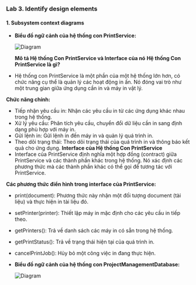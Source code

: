 ### Lab 3. Identify design elements
#### 1. Subsystem context diagrams
- **Biểu đồ ngữ cảnh của hệ thống con PrintService:**

  ![Diagram](https://www.planttext.com/api/plantuml/png/R91D2eCm48NtESKiMsWl82A2tRWBv0IffX0m6PcCfJbR5prIhz34gb3gQdxUl6-6UJzVTM1DFBb1Z2dQpexQCqYodXlqJ3WCXa07aCtFH3kFA4DtsvcijrBz8rGCRDniLr2M4APh-BP6maU4gXB6i-K85-mcb_Ardks6Mdz3SfejUY5a0-SgBogIFSdGhwRKozAc7FJAApRo2HWNQh63FuhCI93jagNUkQGslayl-m000F__0m00)

  **Mô tả Hệ thống Con PrintService và Interface của nó**
**Hệ thống Con PrintService là gì?**
- Hệ thống con PrintService là một phần của một hệ thống lớn hơn, có chức năng cụ thể là quản lý các hoạt động in ấn. Nó đóng vai trò như một trung gian giữa ứng dụng cần in và máy in vật lý.

**Chức năng chính:**

- Tiếp nhận yêu cầu in: Nhận các yêu cầu in từ các ứng dụng khác nhau trong hệ thống.
- Xử lý yêu cầu: Phân tích yêu cầu, chuyển đổi dữ liệu cần in sang định dạng phù hợp với máy in.
- Gửi lệnh in: Gửi lệnh in đến máy in và quản lý quá trình in.
- Theo dõi trạng thái: Theo dõi trạng thái của quá trình in và thông báo kết quả cho ứng dụng.
**Interface của Hệ thống Con PrintService**
- Interface của PrintService định nghĩa một hợp đồng (contract) giữa PrintService và các thành phần khác trong hệ thống. Nó xác định các phương thức mà các thành phần khác có thể gọi để tương tác với PrintService.

**Các phương thức điển hình trong interface của PrintService:**

- print(document): Phương thức này nhận một đối tượng document (tài liệu) và thực hiện in tài liệu đó.
- setPrinter(printer): Thiết lập máy in mặc định cho các yêu cầu in tiếp theo.
- getPrinters(): Trả về danh sách các máy in có sẵn trong hệ thống.
- getPrintStatus(): Trả về trạng thái hiện tại của quá trình in.
- cancelPrintJob(): Hủy bỏ một công việc in đang thực hiện.

 - **Biểu đồ ngữ cảnh của hệ thống con ProjectManagementDatabase:**

   ![Diagram](https://www.planttext.com/api/plantuml/png/Z951QiD034NtSmej6sWkO8m999j03LwaPAqu8ftMdZ4ZXTPdwo97oXKgEHwQKYXTZRxqz2Knry_BYWMJdFlE3VhwrWyO19eKNwcL6WEUgASWwnWanQwZ1CZGrEiV-FONlq710p8PlMtgpT_kzxJ2K9R0vmEFBDJ3aEB725Nb5FGovkuiTyXlENvcIZckVKSiCP0p0fRBwZi51Hnfe71aYC4vFGUqR7iMq2P28PjgK-3Tomk8Eh2pkd5tsBpBNY6RmWyuPugyvkEjkO0dpr8QL2tSP6HEyobPJ_jdCHsMnV-lMMcWt_a5003__mC0)
   
